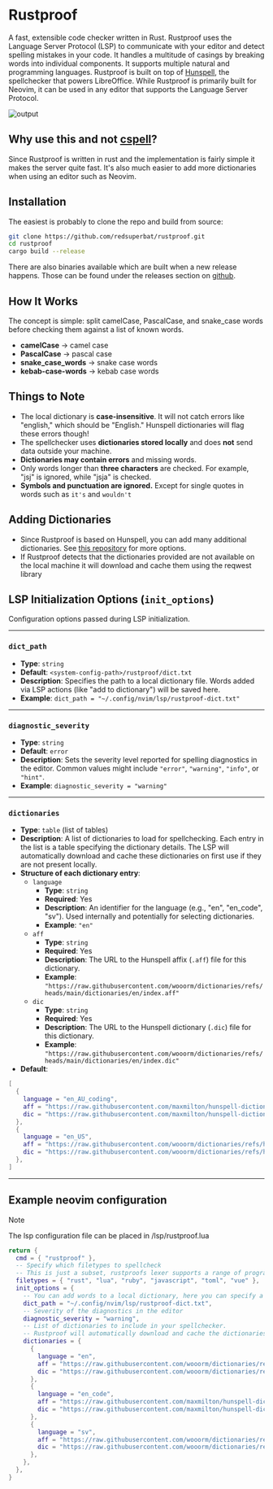 # Rustproof

A fast, extensible code checker written in Rust. Rustproof uses the Language Server Protocol (LSP) to communicate with your editor and detect spelling mistakes in your code. It handles a multitude of casings by breaking words into individual components. It supports multiple natural and programming languages. Rustproof is built on top of [Hunspell](https://hunspell.github.io/), the spellchecker that powers LibreOffice. While Rustproof is primarily built for Neovim, it can be used in any editor that supports the Language Server Protocol.




![output](https://github.com/user-attachments/assets/3f209142-05af-4fce-9a11-cacec8e7d930)



## Why use this and not [cspell](https://cspell.org/)?

Since Rustproof is written in rust and the implementation is fairly simple it makes the server quite fast. It's also much easier to add more dictionaries when using an editor such as Neovim.

## Installation

The easiest is probably to clone the repo and build from source:

```sh
git clone https://github.com/redsuperbat/rustproof.git
cd rustproof
cargo build --release
```

There are also binaries available which are built when a new release happens. Those can be found under the releases section on [github](https://github.com/redsuperbat/rustproof/releases).

## How It Works

The concept is simple: split camelCase, PascalCase, and snake_case words before checking them against a list of known words.

- **camelCase** → camel case
- **PascalCase** → pascal case
- **snake_case_words** → snake case words
- **kebab-case-words** → kebab case words

## Things to Note

- The local dictionary is **case-insensitive**. It will not catch errors like "english," which should be "English." Hunspell dictionaries will flag these errors though!
- The spellchecker uses **dictionaries stored locally** and does **not** send data outside your machine.
- **Dictionaries may contain errors** and missing words.
- Only words longer than **three characters** are checked. For example, "jsj" is ignored, while "jsja" is checked.
- **Symbols and punctuation are ignored.** Except for single quotes in words such as `it's` and `wouldn't`

## Adding Dictionaries

- Since Rustproof is based on Hunspell, you can add many additional dictionaries. See [this repository](https://github.com/wooorm/dictionaries/tree/main/dictionaries) for more options.
- If Rustproof detects that the dictionaries provided are not available on the local machine it will download and cache them using the reqwest library

## LSP Initialization Options (`init_options`)

Configuration options passed during LSP initialization.

______________________________________________________________________

### `dict_path`

- **Type**: `string`
- **Default**: `<system-config-path>/rustproof/dict.txt`
- **Description**: Specifies the path to a local dictionary file. Words added via LSP actions (like "add to dictionary") will be saved here.
- **Example**: `dict_path = "~/.config/nvim/lsp/rustproof-dict.txt"`

______________________________________________________________________

### `diagnostic_severity`

- **Type**: `string`
- **Default**: `error`
- **Description**: Sets the severity level reported for spelling diagnostics in the editor. Common values might include `"error"`, `"warning"`, `"info"`, or `"hint"`.
- **Example**: `diagnostic_severity = "warning"`

______________________________________________________________________

### `dictionaries`

- **Type**: `table` (list of tables)
- **Description**: A list of dictionaries to load for spellchecking. Each entry in the list is a table specifying the dictionary details. The LSP will automatically download and cache these dictionaries on first use if they are not present locally.
- **Structure of each dictionary entry**:
  - `language`
    - **Type**: `string`
    - **Required**: Yes
    - **Description**: An identifier for the language (e.g., "en", "en_code", "sv"). Used internally and potentially for selecting dictionaries.
    - **Example**: `"en"`
  - `aff`
    - **Type**: `string`
    - **Required**: Yes
    - **Description**: The URL to the Hunspell affix (`.aff`) file for this dictionary.
    - **Example**: `"https://raw.githubusercontent.com/wooorm/dictionaries/refs/heads/main/dictionaries/en/index.aff"`
  - `dic`
    - **Type**: `string`
    - **Required**: Yes
    - **Description**: The URL to the Hunspell dictionary (`.dic`) file for this dictionary.
    - **Example**: `"https://raw.githubusercontent.com/wooorm/dictionaries/refs/heads/main/dictionaries/en/index.dic"`
- **Default**:

```lua
[
  {
    language = "en_AU_coding",
    aff = "https://raw.githubusercontent.com/maxmilton/hunspell-dictionary/refs/heads/master/en_AU.aff",
    dic = "https://raw.githubusercontent.com/maxmilton/hunspell-dictionary/refs/heads/master/en_AU.dic",
  },
  {
    language = "en_US",
    aff = "https://raw.githubusercontent.com/wooorm/dictionaries/refs/heads/main/dictionaries/en/index.aff",
    dic = "https://raw.githubusercontent.com/wooorm/dictionaries/refs/heads/main/dictionaries/en/index.dic",
  },
]
```

______________________________________________________________________

## Example neovim configuration

> [!NOTE] 
> The lsp configuration file can be placed in /lsp/rustproof.lua

```lua
return {
  cmd = { "rustproof" },
  -- Specify which filetypes to spellcheck
  -- This is just a subset, rustproofs lexer supports a range of programming languages
  filetypes = { "rust", "lua", "ruby", "javascript", "toml", "vue" },
  init_options = {
    -- You can add words to a local dictionary, here you can specify a path for that dictionary
    dict_path = "~/.config/nvim/lsp/rustproof-dict.txt",
    -- Severity of the diagnostics in the editor
    diagnostic_severity = "warning",
    -- List of dictionaries to include in your spellchecker.
    -- Rustproof will automatically download and cache the dictionaries when you first start the lsp
    dictionaries = {
      {
        language = "en",
        aff = "https://raw.githubusercontent.com/wooorm/dictionaries/refs/heads/main/dictionaries/en/index.aff",
        dic = "https://raw.githubusercontent.com/wooorm/dictionaries/refs/heads/main/dictionaries/en/index.dic",
      },
      {
        language = "en_code",
        aff = "https://raw.githubusercontent.com/maxmilton/hunspell-dictionary/refs/heads/master/en_AU.aff",
        dic = "https://raw.githubusercontent.com/maxmilton/hunspell-dictionary/refs/heads/master/en_AU.dic",
      },
      {
        language = "sv",
        aff = "https://raw.githubusercontent.com/wooorm/dictionaries/refs/heads/main/dictionaries/sv/index.aff",
        dic = "https://raw.githubusercontent.com/wooorm/dictionaries/refs/heads/main/dictionaries/sv/index.dic",
      },
    },
  },
}
```
